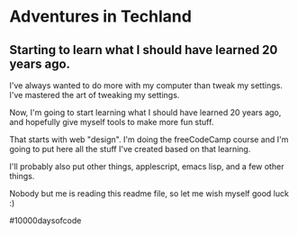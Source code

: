 # Adventures in Techland
## Starting to learn what I should have learned 20 years ago.

I've always wanted to do more with my computer than tweak my settings. I've mastered the art of tweaking my settings.

Now, I'm going to start learning what I should have learned 20 years ago, and hopefully give myself tools to make more fun stuff.

That starts with web "design". I'm doing the freeCodeCamp course and I'm going to put here all the stuff I've created based on that learning.

I'll probably also put other things, applescript, emacs lisp, and a few other things.

Nobody but me is reading this readme file, so let me wish myself good luck :)

\#10000daysofcode
